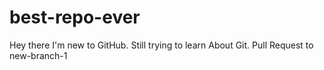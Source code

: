 # best-repo-ever
Hey there I'm new to GitHub. Still trying to learn About Git. 
Pull Request to new-branch-1
